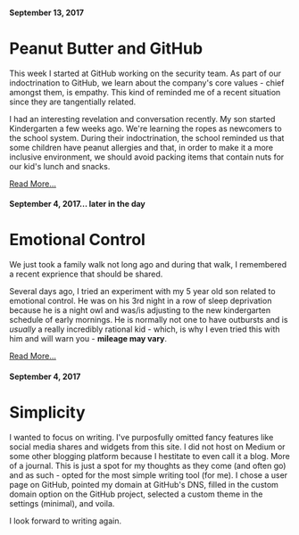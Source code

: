 #### September 13, 2017

# Peanut Butter and GitHub

This week I started at GitHub working on the security team. As part of our indoctrination to GitHub, we learn about the company's core values - chief amongst them, is empathy. This kind of reminded me of a recent situation since they are tangentially related. 

I had an interesting revelation and conversation recently. My son started Kindergarten a few weeks ago. We're learning the ropes as newcomers to the school system. During their indoctrination, the school reminded us that some children have peanut allergies and that, in order to make it a more inclusive environment, we should avoid packing items that contain nuts for our kid's lunch and snacks.

[Read More...](entries/2017/09-13-2017-peanut-butter-and-github.md)

#### September 4, 2017... later in the day

# Emotional Control

We just took a family walk not long ago and during that walk, I remembered a recent exprience that should be shared.

Several days ago, I tried an experiment with my 5 year old son related to emotional control. He was on his 3rd night in a row of sleep deprivation because he is a night owl and was/is adjusting to the new kindergarten schedule of early mornings. He is normally not one to have outbursts and is _usually_ a really incredibly rational kid - which, is why I even tried this with him and will warn you - **mileage may vary**.

[Read More...](entries/2017/09-04-2017-emotional-control.md)

#### September 4, 2017

# Simplicity

I wanted to focus on writing. I've purposfully omitted fancy features like social media shares and widgets from this site. I did not host on Medium or some other blogging platform because I hestitate to even call it a blog. More of a journal. This is just a spot for my thoughts as they come (and often go) and as such - opted for the most simple writing tool (for me). I chose a user page on GitHub, pointed my domain at GitHub's DNS, filled in the custom domain option on the GitHub project, selected a custom theme in the settings (minimal), and voila.

I look forward to writing again.


